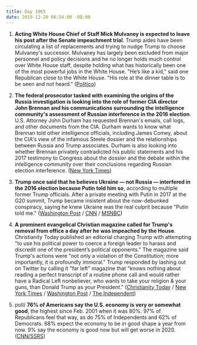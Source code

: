 ```yaml
---
title: Day 1065
date: 2019-12-20 06:54:00 -08:00
---
```


1. **Acting White House Chief of Staff Mick Mulvaney is expected to leave his post after the Senate impeachment trial**. Trump aides have been circulating a list of replacements and trying to nudge Trump to choose Mulvaney's successor. Mulvaney has largely been excluded from major personnel and policy decisions and he no longer holds much control over White House staff, despite holding what has historically been one of the most powerful jobs in the White House. "He’s like a kid," said one Republican close to the White House. "His role at the dinner table is to be seen and not heard." ([Politico](https://www.politico.com/news/2019/12/19/white-house-impeachment-mulvaney-088246))

2. **The federal prosecutor tasked with examining the origins of the Russia investigation is looking into the role of former CIA director John Brennan and his communications surrounding the intelligence community's assessment of Russian interference in the 2016 election**. U.S. Attorney John Durham has requested Brennan's emails, call logs, and other documents from the CIA. Durham wants to know what Brennan told other intelligence officials, including James Comey, about the CIA's view of the infamous Steele dossier and the relationships between Russia and Trump associates. Durham is also looking into whether Brennan privately contradicted his public statements and his 2017 testimony to Congress about the dossier and the debate within the intelligence community over their conclusions regarding Russian election interference. ([New York Times](https://www.nytimes.com/2019/12/19/us/politics/durham-john-brennan-cia.html))

3. **Trump once said that he believes Ukraine — not Russia — interfered in the 2016 election because Putin told him so**, according to multiple former Trump officials. After a private meeting with Putin in 2017 at the G20 summit, Trump became insistent about the now-debunked conspiracy, saying he knew Ukraine was the real culprit because "Putin told me." ([Washington Post](https://www.washingtonpost.com/national-security/former-white-house-officials-say-they-feared-putin-influenced-the-presidents-views-on-ukraine-and-2016-campaign/2019/12/19/af0fdbf6-20e9-11ea-bed5-880264cc91a9_story.html) / [CNN](https://www.cnn.com/2019/12/19/politics/trump-ukraine-putin-white-house-officials/index.html) / [MSNBC](http://www.msnbc.com/rachel-maddow-show/the-three-words-trump-should-never-utter-putin-told-me))

4. **A prominent evangelical Christian magazine called for Trump's removal from office a day after he was impeached by the House**. Christianity Today published an editorial charging Trump with attempting "to use his political power to coerce a foreign leader to harass and discredit one of the president’s political opponents." The magazine said Trump's actions were "not only a violation of the Constitution; more importantly, it is profoundly immoral." Trump responded by lashing out on Twitter by calling it "far left" magazine that "knows nothing about reading a perfect transcript of a routine phone call and would rather have a Radical Left nonbeliever, who wants to take your religion & your guns, than Donald Trump as your President." ([Christianity Today](https://www.christianitytoday.com/ct/2019/december-web-only/trump-should-be-removed-from-office.html) / [New York Times](https://www.nytimes.com/2019/12/19/us/christianity-today-trump.html) / [Washington Post](https://www.washingtonpost.com/religion/2019/12/19/christianity-today-an-influential-evangelical-magazine-says-president-trump-should-be-removed-office/) / [The Independent](https://www.independent.co.uk/news/world/americas/us-politics/trump-impeachment-twitter-christian-magazine-et-tweets-today-a9254881.html))

5. poll/ **76% of Americans say the U.S. economy is very or somewhat good**, the highest since Feb. 2001 when it was 80%. 97% of Republicans feel that way, as do 75% of Independents and 62% of Democrats. 68% expect the economy to be in good shape a year from now. 9% say the economy is good now but will get worse in 2020. ([CNN/SSRS](https://www.cnn.com/2019/12/20/politics/cnn-poll-economy-2020-matchups/index.html))  